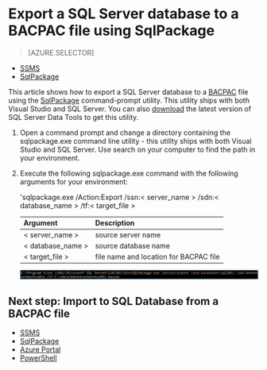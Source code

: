 <properties
   pageTitle="Export a SQL Server database to a BACPAC file using SqlPackage"
   description="Microsoft Azure SQL Database, database migration, export database, export BACPAC file, sqlpackage"
   services="sql-database"
   documentationCenter=""
   authors="carlrabeler"
   manager="jeffreyg"
   editor=""/>

<tags
   ms.service="sql-database"
   ms.devlang="NA"
   ms.topic="article"
   ms.tgt_pltfrm="NA"
   ms.workload="data-management"
   ms.date="12/17/2015"
   ms.author="carlrab"/>

# Export a SQL Server database to a BACPAC file using SqlPackage

> [AZURE.SELECTOR]
- [SSMS](sql-database-cloud-migrate-compatible-export-bacpac-ssms.md)
- [SqlPackage](sql-database-cloud-migrate-compatible-export-bacpac-sqlpackage.md)

This article shows how to export a SQL Server database to a [BACPAC](https://msdn.microsoft.com/library/ee210546.aspx#Anchor_4) file using the [SqlPackage](https://msdn.microsoft.com/library/hh550080.aspx) command-prompt utility. This utility ships with both Visual Studio and SQL Server. You can also [download](https://msdn.microsoft.com/library/mt204009.aspx) the latest version of SQL Server Data Tools to get this utility.

1. Open a command prompt and change a directory containing the sqlpackage.exe command line utility - this utility ships with both Visual Studio and SQL Server. Use search on your computer to find the path in your environment.
2. Execute the following sqlpackage.exe command with the following arguments for your environment:

	'sqlpackage.exe /Action:Export /ssn:< server_name > /sdn:< database_name > /tf:< target_file >

	| Argument  | Description  |
	|---|---|
	| < server_name >  | source server name  |
	| < database_name >  | source database name  |
	| < target_file >  | file name and location for BACPAC file  |

	![Export a data-tier application from the Tasks menu](./media/sql-database-cloud-migrate/TestForCompatibilityUsingSQLPackage01b.png)

## Next step: Import to SQL Database from a BACPAC file

- [SSMS](sql-database-cloud-migrate-compatible-import-bacpac-ssms.md)
- [SqlPackage](sql-database-cloud-migrate-compatible-import-bacpac-sqlpackage.md)
- [Azure Portal](sql-database-import.md)
- [PowerShell](sql-database-import-powershell.md)